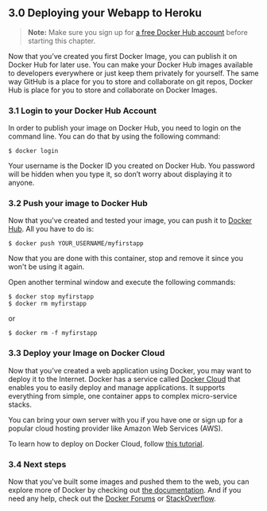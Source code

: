 ## 3.0 Deploying your Webapp to Heroku

> **Note:** Make sure you sign up for [a free Docker Hub account](http://hub.docker.com/) before starting this chapter.


Now that you’ve created you first Docker Image, you can publish it on Docker Hub for later use.  You can make your Docker Hub images available to developers everywhere or just keep them privately for yourself.  The same way GitHub is a place for you to store and collaborate on git repos, Docker Hub is place for you to store and collaborate on Docker Images.

### 3.1 Login to your Docker Hub Account

In order to publish your image on Docker Hub, you need to login on the command line.  You can do that by using the following command:

```
$ docker login
```

Your username is the Docker ID you created on Docker Hub.  You password will be hidden when you type it, so don’t worry about displaying it to anyone.

### 3.2 Push your image to Docker Hub

Now that you've created and tested your image, you can push it to [Docker Hub](https://hub.docker.com). All you have to do is:

```
$ docker push YOUR_USERNAME/myfirstapp
```
Now that you are done with this container, stop and remove it since you won't be using it again.

Open another terminal window and execute the following commands:

```
$ docker stop myfirstapp
$ docker rm myfirstapp
```

or

```
$ docker rm -f myfirstapp
```

### 3.3 Deploy your Image on Docker Cloud

Now that you’ve created a web application using Docker, you may want to deploy it to the Internet.  Docker has a service called [Docker Cloud](http://cloud.docker.com) that enables you to easily deploy and manage applications.  It supports everything from simple, one container apps to complex micro-service stacks.

You can bring your own server with you if you have one or sign up for a popular cloud hosting provider like Amazon Web Services (AWS). 

To learn how to deploy on Docker Cloud, follow [this tutorial](https://docs.docker.com/docker-cloud/getting-started/deploy-app/1_introduction/).

### 3.4 Next steps
Now that you've built some images and pushed them to the web, you can explore more of Docker by checking out [the documentation](https://docs.docker.com). And if you need any help, check out the [Docker Forums](forums.docker.com) or [StackOverflow](https://stackoverflow.com/tags/docker/).
